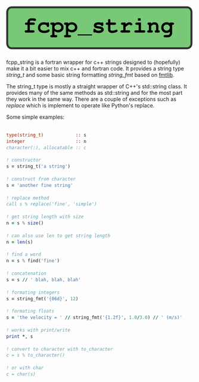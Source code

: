![fcpp_string](media/fcpp_string_logo.png)
==========================================

fcpp_string is a fortran wrapper for c++ strings designed to (hopefully) make
it a bit easier to mix c++ and fortran code.  It provides a string type
*string_t* and some basic string formatting *string_fmt* based on
[fmtlib](https://github.com/fmtlib/fmt).

The string_t type is mostly a straight wrapper of C++'s std::string class. It
provides many of the same methods as std::string and for the most part they
work in the same way.  There are a couple of exceptions such as *replace* which
is implement to operate like Python's replace.

Some simple examples:

```fortran

type(string_t)            :: s
integer                   :: n
character(:), allocatable :: c

! constructor
s = string_t('a string')

! construct from character
s = 'another fine string'

! replace method
call s % replace('fine', 'simple')

! get string length with size
n = s % size()

! can also use len to get string length
n = len(s)

! find a word
n = s % find('fine')

! concatenation
s = s // ' blah, blah, blah'

! formating integers
s = string_fmt('{06d}', 12) 

! formating floats
s = 'the velocity = ' // string_fmt('{1.2f}', 1.0/3.0) // ' (m/s)' 

! works with print/write 
print *, s

! convert to character with to_character
c = s % to_character()

! or with char
c = char(s)
```







